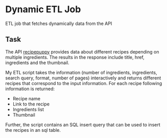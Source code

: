 # Dynamic ETL Job

ETL job that fetches dynamically data from the API

## Task

The API [recipepuppy](http://www.recipepuppy.com/about/api/) provides data about different recipes depending on multiple ingredients. The results in the response include title, href, ingredients and the thumbnail.

My ETL script takes the information (number of ingredients, ingredients, search query, format, number of pages) interactively and returns different recipes that correspond to the input information. For each recipe following information is returned:
- Recipe name
- Link to the recipe
- Ingredients list
- Thumbnail

Further, the script contains an SQL insert query that can be used to insert the recipes in an sql table.